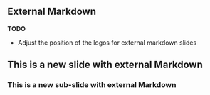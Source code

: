 <section class='markdown' >

## External Markdown

__TODO__
* Adjust the position of the logos for external markdown slides


</section>

<!-- New Slide -->
<section class='markdown' >

## This is a new slide with external Markdown


</section>


<!-- New Subslide -->
<section class='markdown' >

### This is a new sub-slide with external Markdown
</section>
